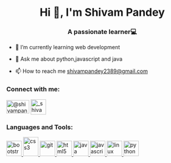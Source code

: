 <h1 align="center">Hi 👋, I'm Shivam Pandey</h1>
<h3 align="center"> A passionate learner💻</h3>

- 🌱 I’m currently learning web development

- 💬 Ask me about python,javascript and java

- 📫 How to reach me shivampandey2389@gmail.com

<h3 align="left">Connect with me:</h3>
<p align="left">
<a href="https://www.linkedin.com/in/shivam-pandey-7333702a1/" target="blank"><img align="center" src="https://static.toiimg.com/thumb/msid-102075304,width-1280,height-720,resizemode-4/102075304.jpg" alt="@shivampandey050" height="35" width="60" /></a>
<a href="https://linkedin.com/in/https://www.linkedin.com/in/shivam-pandey-1440a925b/" target="blank"><img align="center" src="https://encrypted-tbn0.gstatic.com/images?q=tbn:ANd9GcQrIbiofxGclX20CWBDtpmjOcbbuqEJS6PrSQ&usqp=CAU" alt="_shivampandeyy__" height="40" width="40" /></a>
</p>

<h3 align="left">Languages and Tools:</h3>
<p align="left"> <a href="https://getbootstrap.com" target="_blank" rel="noreferrer"> <img src="https://avatars.githubusercontent.com/u/2918581?s=280&v=4" alt="bootstrap" width="40" height="40"/> </a> <a href="https://www.w3schools.com/css/" target="_blank" rel="noreferrer"> <img src="https://repository-images.githubusercontent.com/312911828/12b3b900-4058-11eb-94ce-8b644fa90ef5" alt="css3" width="40" height="50"/> </a> <a href="https://git-scm.com/" target="_blank" rel="noreferrer"> <img src="https://www.vectorlogo.zone/logos/git-scm/git-scm-icon.svg" alt="git" width="40" height="40"/> </a> <a href="https://www.w3.org/html/" target="_blank" rel="noreferrer"> <img src="https://p1.hiclipart.com/preview/930/119/770/html-logo-html5-email-web-feed-theme-orange-line-circle-png-clipart.jpg" alt="html5" width="40" height="40"/> </a> <a href="https://www.java.com" target="_blank" rel="noreferrer"> <img src="https://e7.pngegg.com/pngimages/405/878/png-clipart-java-logo-java-runtime-environment-computer-icons-java-platform-standard-edition-java-miscellaneous-text-thumbnail.png" alt="java" width="40" height="40"/> </a> <a href="https://developer.mozilla.org/en-US/docs/Web/JavaScript" target="_blank" rel="noreferrer"> <img src="https://upload.wikimedia.org/wikipedia/commons/thumb/6/6a/JavaScript-logo.png/800px-JavaScript-logo.png" alt="javascript" width="40" height="40"/> </a> <a href="https://www.linux.org/" target="_blank" rel="noreferrer"> <img src="https://brandlogos.net/wp-content/uploads/2020/03/Linux-logo-512x512.png" alt="linux" width="40" height="40"/> </a> <a href="https://www.python.org" target="_blank" rel="noreferrer"> <img src="https://avatars.githubusercontent.com/u/1525981?s=280&v=4" alt="python" width="40" height="40"/> </p>
